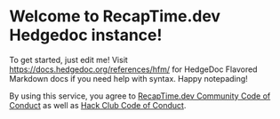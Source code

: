 # Welcome to RecapTime.dev Hedgedoc instance!

To get started, just edit me! Visit <https://docs.hedgedoc.org/references/hfm/>
for HedgeDoc Flavored Markdown docs if you need help with syntax. Happy notepading!

By using this service, you agree to [RecapTime.dev Community Code of Conduct][coc]
as well as [Hack Club Code of Conduct][hc-coc].

[coc]: https://policies.recaptime.dev/code-of-conduct
[hc-coc]: https://policies.recaptime.dev/communities/hackclub/code-of-conduct